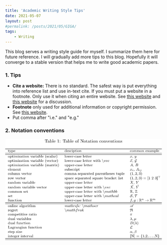 ```yaml
---
title: 'Academic Writing Style Tips'
date: 2021-05-07
layout: post
#permalink: /posts/2021/05/GIGA/
tags:
    - Writing
---
```


This blog serves a writing style guide for myself. I summarize them here for future reference. I will gradually add more tips to this blog. Hopefully it will converge to a stable version that helps me to write good academic papers.

### 1. Tips

- **Cite a website:** There is no standard. The safest way is put everything into reference list and use in-text cite. If you must put a website in a footnote. Only use it when citing an entire website. See [this website](https://www.scribbr.com/apa-examples/website/) and [this website](https://academia.stackexchange.com/questions/8098/how-should-i-cite-a-website-url) for a discussion. 
- **Footnote** only used for additional information or copyright permission. See [this website](https://writingcommons.org/article/using-footnotes-apa/).
- Put comma after "i.e." and "e.g."


### 2. Notation conventions

![](https://raw.githubusercontent.com/sujunyan/tex-gallery/main/submodules/notation/notation.png)

